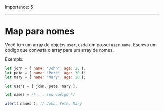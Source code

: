 importance: 5

---

# Map para nomes

Você tem um array de objetos `user`, cada um possui `user.name`. Escreva um código que converta o array para um array de nomes.

Exemplo:

```js no-beautify
let john = { name: "John", age: 25 };
let pete = { name: "Pete", age: 30 };
let mary = { name: "Mary", age: 28 };

let users = [ john, pete, mary ];

let names = /* ... seu código */

alert( names ); // John, Pete, Mary
```

